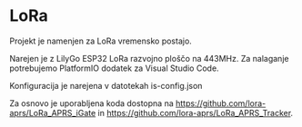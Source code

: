 # LoRa

Projekt je namenjen za LoRa vremensko postajo.

Narejen je z LilyGo ESP32 LoRa razvojno ploščo na 443MHz.
Za nalaganje potrebujemo PlatformIO dodatek za Visual Studio Code.

Konfiguracija je narejena v datotekah is-config.json

Za osnovo je uporabljena koda dostopna na https://github.com/lora-aprs/LoRa_APRS_iGate in https://github.com/lora-aprs/LoRa_APRS_Tracker.
